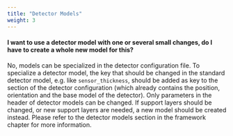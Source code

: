 ```yaml
---
title: "Detector Models"
weight: 3
---
```


#### I want to use a detector model with one or several small changes, do I have to create a whole new model for this?

No, models can be specialized in the detector configuration file. To
specialize a detector model, the key that should be changed in the
standard detector model, e.g. like `sensor_thickness`, should be
added as key to the section of the detector configuration (which
already contains the position, orientation and the base model of the
detector). Only parameters in the header of detector models can be
changed. If support layers should be changed, or new support layers
are needed, a new model should be created instead. Please refer to
the detector models section in the framework chapter for more
information.
